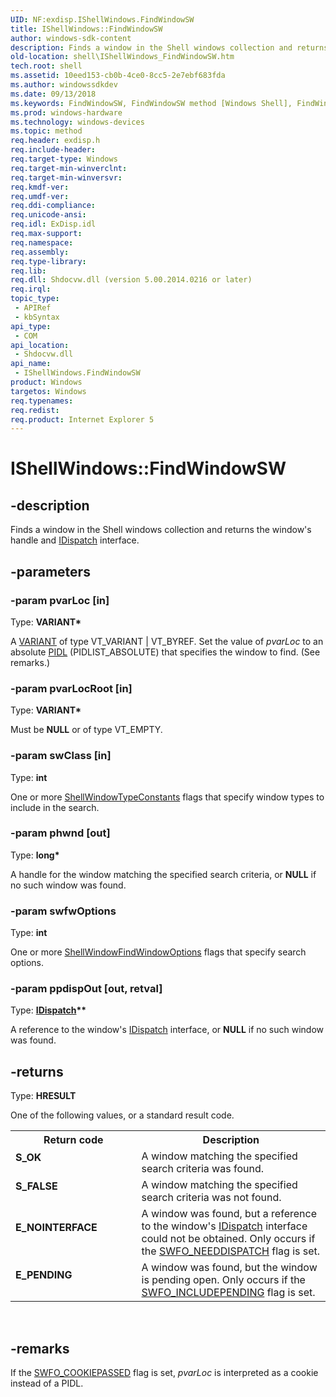 ```yaml
---
UID: NF:exdisp.IShellWindows.FindWindowSW
title: IShellWindows::FindWindowSW
author: windows-sdk-content
description: Finds a window in the Shell windows collection and returns the window's handle and IDispatch interface.
old-location: shell\IShellWindows_FindWindowSW.htm
tech.root: shell
ms.assetid: 10eed153-cb0b-4ce0-8cc5-2e7ebf683fda
ms.author: windowssdkdev
ms.date: 09/13/2018
ms.keywords: FindWindowSW, FindWindowSW method [Windows Shell], FindWindowSW method [Windows Shell],IShellWindows interface, IShellWindows interface [Windows Shell],FindWindowSW method, IShellWindows.FindWindowSW, IShellWindows::FindWindowSW, _win32_IShellWindows_FindWindowSW, exdisp/IShellWindows::FindWindowSW, shell.IShellWindows_FindWindowSW
ms.prod: windows-hardware
ms.technology: windows-devices
ms.topic: method
req.header: exdisp.h
req.include-header: 
req.target-type: Windows
req.target-min-winverclnt: 
req.target-min-winversvr: 
req.kmdf-ver: 
req.umdf-ver: 
req.ddi-compliance: 
req.unicode-ansi: 
req.idl: ExDisp.idl
req.max-support: 
req.namespace: 
req.assembly: 
req.type-library: 
req.lib: 
req.dll: Shdocvw.dll (version 5.00.2014.0216 or later)
req.irql: 
topic_type:
 - APIRef
 - kbSyntax
api_type:
 - COM
api_location:
 - Shdocvw.dll
api_name:
 - IShellWindows.FindWindowSW
product: Windows
targetos: Windows
req.typenames: 
req.redist: 
req.product: Internet Explorer 5
---
```


# IShellWindows::FindWindowSW


## -description


Finds a window in the Shell windows collection and returns the window's handle and <a href="https://msdn.microsoft.com/en-us/library/ms221608(v=VS.85).aspx">IDispatch</a> interface.


## -parameters




### -param pvarLoc [in]

Type: <b>VARIANT*</b>

A <a href="https://msdn.microsoft.com/en-us/library/ms221627(v=VS.85).aspx">VARIANT</a> of type VT_VARIANT | VT_BYREF. Set the value of <i>pvarLoc</i> to an absolute <a href="https://msdn.microsoft.com/60daf071-4e93-4e1c-bc38-894f706db04f">PIDL</a> (PIDLIST_ABSOLUTE) that specifies the window to find. (See remarks.)


### -param pvarLocRoot [in]

Type: <b>VARIANT*</b>

Must be <b>NULL</b> or of type VT_EMPTY.


### -param swClass [in]

Type: <b>int</b>

One or more <a href="https://msdn.microsoft.com/79d4fcf3-5256-4e21-ab9a-94605e1d742f">ShellWindowTypeConstants</a> flags that specify window types to include in the search.


### -param phwnd [out]

Type: <b>long*</b>

A handle for the window matching the specified search criteria, or <b>NULL</b> if no such window was found.


### -param swfwOptions

Type: <b>int</b>

One or more <a href="https://msdn.microsoft.com/2459ab16-56c0-4812-bc61-4a17978b04f3">ShellWindowFindWindowOptions</a> flags that specify search options.


### -param ppdispOut [out, retval]

Type: <b><a href="https://msdn.microsoft.com/en-us/library/ms221608(v=VS.85).aspx">IDispatch</a>**</b>

A reference to the window's <a href="https://msdn.microsoft.com/en-us/library/ms221608(v=VS.85).aspx">IDispatch</a> interface, or <b>NULL</b> if no such window was found.


## -returns



Type: <b>HRESULT</b>

One of the following values, or a standard result code.

<table>
<tr>
<th>Return code</th>
<th>Description</th>
</tr>
<tr>
<td width="40%">
<dl>
<dt><b>S_OK</b></dt>
</dl>
</td>
<td width="60%">
A window matching the specified search criteria was found.

</td>
</tr>
<tr>
<td width="40%">
<dl>
<dt><b>S_FALSE</b></dt>
</dl>
</td>
<td width="60%">
A window matching the specified search criteria was not found.

</td>
</tr>
<tr>
<td width="40%">
<dl>
<dt><b>E_NOINTERFACE</b></dt>
</dl>
</td>
<td width="60%">
A window was found, but a reference to the window's <a href="https://msdn.microsoft.com/en-us/library/ms221608(v=VS.85).aspx">IDispatch</a> interface could not be obtained. Only occurs if the <a href="https://msdn.microsoft.com/2459ab16-56c0-4812-bc61-4a17978b04f3">SWFO_NEEDDISPATCH</a> flag is set.

</td>
</tr>
<tr>
<td width="40%">
<dl>
<dt><b>E_PENDING</b></dt>
</dl>
</td>
<td width="60%">
A window was found, but the window is pending open. Only occurs if the <a href="https://msdn.microsoft.com/2459ab16-56c0-4812-bc61-4a17978b04f3">SWFO_INCLUDEPENDING</a> flag is set.

</td>
</tr>
</table>
 




## -remarks



If the <a href="https://msdn.microsoft.com/2459ab16-56c0-4812-bc61-4a17978b04f3">SWFO_COOKIEPASSED</a> flag is set, <i>pvarLoc</i> is interpreted as a cookie instead of a PIDL.



